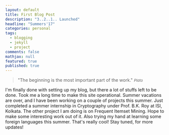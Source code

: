 ```yaml
---
layout: default
title: First Blog Post
description: "3..2..1.. Launched"
headline: "Summers'17"
categories: personal
tags: 
  - blogging
  - jekyll
  - project
comments: false
mathjax: null
featured: true
published: true
---
```


>&quot;The beginning is the most important part of the work.&quot;
><small><cite title="Plato">Plato</cite></small>

I'm finally done with setting up my blog, but there a lot of stuffs left to be done. Took me a long time to make this site operational.
Summer vacations are over, and I have been working on a couple of projects this summer. Just completed a summer internship in Cryptography under Prof. B.K. Roy at ISI, Kolkata. The other project I am doing is on Frequent Itemset Mining. Hope to make some interesting work out of it. Also trying my hand at learning some foreign languages this summer. That's really cool!
Stay tuned, for more updates!

